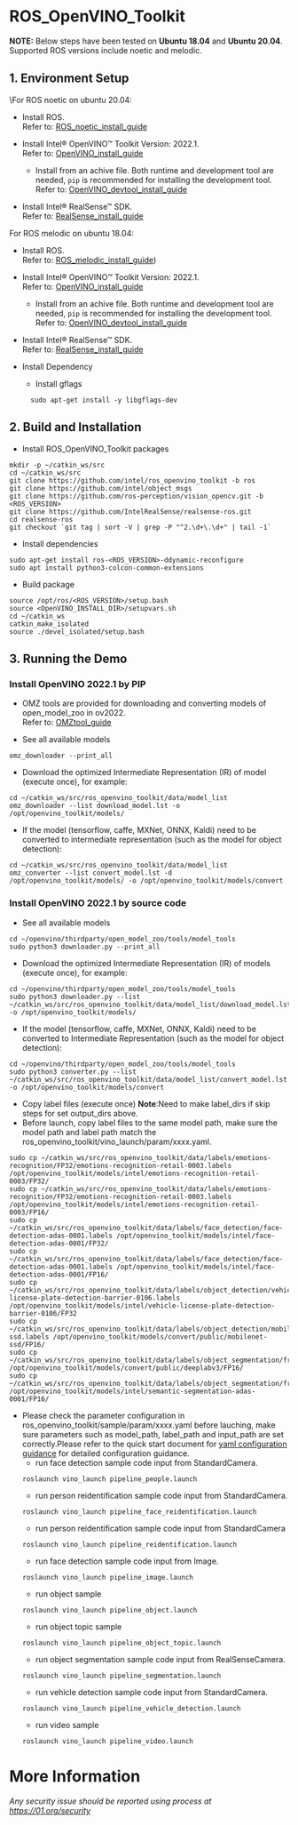 # ROS_OpenVINO_Toolkit

**NOTE:** 
Below steps have been tested on **Ubuntu 18.04** and **Ubuntu 20.04**.
Supported ROS versions include noetic and melodic.

## 1. Environment Setup
 \For ROS noetic on ubuntu 20.04:
  * Install ROS.</br> 
  Refer to: [ROS_noetic_install_guide](http://wiki.ros.org/noetic/Installation/Ubuntu)

  * Install Intel® OpenVINO™ Toolkit Version: 2022.1.</br>
  Refer to: [OpenVINO_install_guide](https://docs.openvino.ai/2022.1/openvino_docs_install_guides_installing_openvino_linux.html)
    * Install from an achive file. Both runtime and development tool are needed, `pip` is recommended for installing the development tool.</br>
    Refer to: [OpenVINO_devtool_install_guide](https://www.intel.com/content/www/us/en/developer/tools/openvino-toolkit/download.html)

  * Install Intel® RealSense™ SDK.</br>
  Refer to: [RealSense_install_guide](https://github.com/IntelRealSense/librealsense/blob/master/doc/distribution_linux.md)

For ROS melodic on ubuntu 18.04:
  * Install ROS.</br> 
   Refer to: [ROS_melodic_install_guide](http://wiki.ros.org/melodic/Installation/Ubuntu))

  * Install Intel® OpenVINO™ Toolkit Version: 2022.1.</br>
  Refer to: [OpenVINO_install_guide](https://docs.openvino.ai/2022.1/openvino_docs_install_guides_installing_openvino_linux.html)
    * Install from an achive file. Both runtime and development tool are needed, `pip` is recommended for installing the development tool.</br>
    Refer to: [OpenVINO_devtool_install_guide](https://www.intel.com/content/www/us/en/developer/tools/openvino-toolkit/download.html)

  * Install Intel® RealSense™ SDK.</br>
  Refer to: [RealSense_install_guide](https://github.com/IntelRealSense/librealsense/blob/master/doc/distribution_linux.md)

* Install Dependency
  * Install gflags 
  ```
    sudo apt-get install -y libgflags-dev
  ```

## 2. Build and Installation
* Install ROS_OpenVINO_Toolkit packages
```
mkdir -p ~/catkin_ws/src
cd ~/catkin_ws/src
git clone https://github.com/intel/ros_openvino_toolkit -b ros
git clone https://github.com/intel/object_msgs
git clone https://github.com/ros-perception/vision_opencv.git -b <ROS_VERSION>
git clone https://github.com/IntelRealSense/realsense-ros.git
cd realsense-ros
git checkout `git tag | sort -V | grep -P "^2.\d+\.\d+" | tail -1`
```
* Install dependencies
```
sudo apt-get install ros-<ROS_VERSION>-ddynamic-reconfigure
sudo apt install python3-colcon-common-extensions
```
* Build package
```
source /opt/ros/<ROS_VERSION>/setup.bash
source <OpenVINO_INSTALL_DIR>/setupvars.sh
cd ~/catkin_ws
catkin_make_isolated
source ./devel_isolated/setup.bash
```

## 3. Running the Demo
### Install OpenVINO 2022.1 by PIP
* OMZ tools are provided for downloading and converting models of open_model_zoo in ov2022.</br>
Refer to: [OMZtool_guide](https://pypi.org/project/openvino-dev/)

* See all available models
```
omz_downloader --print_all
```

* Download the optimized Intermediate Representation (IR) of model (execute once), for example:
```
cd ~/catkin_ws/src/ros_openvino_toolkit/data/model_list
omz_downloader --list download_model.lst -o /opt/openvino_toolkit/models/
```

* If the model (tensorflow, caffe, MXNet, ONNX, Kaldi) need to be converted to intermediate representation (such as the model for object detection):
```
cd ~/catkin_ws/src/ros_openvino_toolkit/data/model_list
omz_converter --list convert_model.lst -d /opt/openvino_toolkit/models/ -o /opt/openvino_toolkit/models/convert
```
### Install OpenVINO 2022.1 by source code
* See all available models
```
cd ~/openvino/thirdparty/open_model_zoo/tools/model_tools
sudo python3 downloader.py --print_all
```

* Download the optimized Intermediate Representation (IR) of models (execute once), for example:
```
cd ~/openvino/thirdparty/open_model_zoo/tools/model_tools
sudo python3 downloader.py --list ~/catkin_ws/src/ros_openvino_toolkit/data/model_list/download_model.lst -o /opt/openvino_toolkit/models/
```

* If the model (tensorflow, caffe, MXNet, ONNX, Kaldi) need to be converted to Intermediate Representation (such as the model for object detection):
```
cd ~/openvino/thirdparty/open_model_zoo/tools/model_tools
sudo python3 converter.py --list ~/catkin_ws/src/ros_openvino_toolkit/data/model_list/convert_model.lst -o /opt/openvino_toolkit/models/convert
```

* Copy label files (execute once)
**Note**:Need to make label_dirs if skip steps for set output_dirs above.
* Before launch, copy label files to the same model path, make sure the model path and label path match the ros_openvino_toolkit/vino_launch/param/xxxx.yaml.
```
sudo cp ~/catkin_ws/src/ros_openvino_toolkit/data/labels/emotions-recognition/FP32/emotions-recognition-retail-0003.labels /opt/openvino_toolkit/models/intel/emotions-recognition-retail-0003/FP32/
sudo cp ~/catkin_ws/src/ros_openvino_toolkit/data/labels/emotions-recognition/FP32/emotions-recognition-retail-0003.labels /opt/openvino_toolkit/models/intel/emotions-recognition-retail-0003/FP16/
sudo cp ~/catkin_ws/src/ros_openvino_toolkit/data/labels/face_detection/face-detection-adas-0001.labels /opt/openvino_toolkit/models/intel/face-detection-adas-0001/FP32/
sudo cp ~/catkin_ws/src/ros_openvino_toolkit/data/labels/face_detection/face-detection-adas-0001.labels /opt/openvino_toolkit/models/intel/face-detection-adas-0001/FP16/
sudo cp ~/catkin_ws/src/ros_openvino_toolkit/data/labels/object_detection/vehicle-license-plate-detection-barrier-0106.labels /opt/openvino_toolkit/models/intel/vehicle-license-plate-detection-barrier-0106/FP32
sudo cp ~/catkin_ws/src/ros_openvino_toolkit/data/labels/object_detection/mobilenet-ssd.labels /opt/openvino_toolkit/models/convert/public/mobilenet-ssd/FP16/
sudo cp ~/catkin_ws/src/ros_openvino_toolkit/data/labels/object_segmentation/frozen_inference_graph.labels /opt/openvino_toolkit/models/convert/public/deeplabv3/FP16/
sudo cp ~/catkin_ws/src/ros_openvino_toolkit/data/labels/object_segmentation/frozen_inference_graph.labels /opt/openvino_toolkit/models/intel/semantic-segmentation-adas-0001/FP16/
```

* Please check the parameter configuration in ros_openvino_toolkit/sample/param/xxxx.yaml before lauching, make sure parameters such as model_path, label_path and input_path are set correctly.Please refer to the quick start document for [yaml configuration guidance](./yaml_configuration_guide.md) for detailed configuration guidance.
  * run face detection sample code input from StandardCamera.
  ```
  roslaunch vino_launch pipeline_people.launch
  ```
  * run person reidentification sample code input from StandardCamera.
  ```
  roslaunch vino_launch pipeline_face_reidentification.launch
  ```
  * run person reidentification sample code input from StandardCamera
  ```
  roslaunch vino_launch pipeline_reidentification.launch
  ```
  * run face detection sample code input from Image.
  ```
  roslaunch vino_launch pipeline_image.launch
  ```
  * run object sample
  ```
  roslaunch vino_launch pipeline_object.launch
  ```
  * run object topic sample
  ```
  roslaunch vino_launch pipeline_object_topic.launch
  ```
  * run object segmentation sample code input from RealSenseCamera.
  ```
  roslaunch vino_launch pipeline_segmentation.launch
  ```
  * run vehicle detection sample code input from StandardCamera.
  ```
  roslaunch vino_launch pipeline_vehicle_detection.launch
  ```
  * run video sample
  ```
  roslaunch vino_launch pipeline_video.launch
  ```

# More Information

###### *Any security issue should be reported using process at https://01.org/security*



